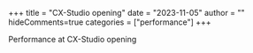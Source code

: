 +++
title = "CX-Studio opening"
date = "2023-11-05"
author = ""
hideComments=true
categories = ["performance"]
+++

Performance at CX-Studio opening
